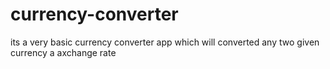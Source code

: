 # currency-converter
its a very basic currency converter app which will converted any two given currency a axchange rate
